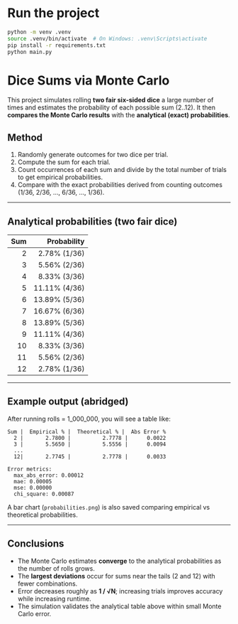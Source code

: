 
# Run the project

```bash
python -m venv .venv
source .venv/bin/activate  # On Windows: .venv\Scripts\activate
pip install -r requirements.txt
python main.py
```

# Dice Sums via Monte Carlo

This project simulates rolling **two fair six-sided dice** a large number of times
and estimates the probability of each possible sum (2..12). It then **compares the
Monte Carlo results** with the **analytical (exact) probabilities**.

## Method
1. Randomly generate outcomes for two dice per trial.
2. Compute the sum for each trial.
3. Count occurrences of each sum and divide by the total number of trials to get empirical probabilities.
4. Compare with the exact probabilities derived from counting outcomes (1/36, 2/36, ..., 6/36, ..., 1/36).

---

## Analytical probabilities (two fair dice)

| Sum | Probability |
|----:|------------:|
| 2   | 2.78% (1/36)  |
| 3   | 5.56% (2/36)  |
| 4   | 8.33% (3/36)  |
| 5   | 11.11% (4/36) |
| 6   | 13.89% (5/36) |
| 7   | 16.67% (6/36) |
| 8   | 13.89% (5/36) |
| 9   | 11.11% (4/36) |
| 10  | 8.33% (3/36)  |
| 11  | 5.56% (2/36)  |
| 12  | 2.78% (1/36)  |

---

## Example output (abridged)

After running rolls = 1_000_000, you will see a table like:

```
Sum |  Empirical % |  Theoretical % |  Abs Error %
  2 |       2.7800 |          2.7778 |      0.0022
  3 |       5.5650 |          5.5556 |      0.0094
  ...
  12|       2.7745 |          2.7778 |      0.0033

Error metrics:
  max_abs_error: 0.00012
  mae: 0.00005
  mse: 0.00000
  chi_square: 0.00087
```

A bar chart (`probabilities.png`) is also saved comparing empirical vs theoretical probabilities.

---

## Conclusions

- The Monte Carlo estimates **converge** to the analytical probabilities as the number of rolls grows.
- The **largest deviations** occur for sums near the tails (2 and 12) with fewer combinations.
- Error decreases roughly as **1 / √N**; increasing trials improves accuracy while increasing runtime.
- The simulation validates the analytical table above within small Monte Carlo error.
